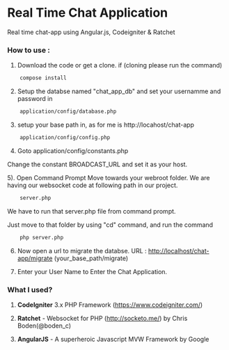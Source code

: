 # Real Time Chat Application
Real time chat-app using Angular.js, Codeigniter &amp; Ratchet


### How to use :

1) Download the code or get a clone.
if (cloning please run the command) 
```sh
	compose install
```

2) Setup the databse named "chat_app_db" and set your usernamme and password in
```sh
	application/config/database.php
```

3) setup your base path in, as for me is http://locahost/chat-app
```sh
	application/config/config.php
```

4) Goto application/config/constants.php

Change the constant BROADCAST_URL and set it as your host.

5). Open Command Prompt Move towards your webroot folder. We are having our websocket code at following path in our project.
```sh
	server.php
```

We have to run that server.php file from command prompt.

Just move to that folder by using "cd" command, and run the command

```sh
	php server.php
```

6) Now open a url to migrate the databse.
URL : <http://localhost/chat-app/migrate>
(your_base_path/migrate)

7) Enter your User Name to Enter the Chat Application.


### What I used?

1) **CodeIgniter** 3.x PHP Framework (https://www.codeigniter.com/) 

2) **Ratchet** - Websocket for PHP (http://socketo.me/) by Chris Boden(@boden_c)

3) **AngularJS** - A superheroic Javascript MVW Framework by Google
